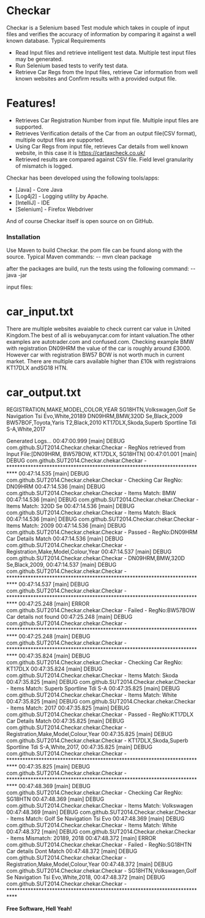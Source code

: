 # Checkar

Checkar is a Selenium based Test module which takes in couple of input files and verifies the accuracy of information by comparing it against a well known database.
Typical Requirements
  - Read Input files and retrieve intelligent test data.  Multiple test input files may be generated.
  - Run Selenium based tests to verify test data.  
  - Retrieve Car Regs from the Input files, retrieve Car information from well known websites and Confirm results with a provided output file.

# Features!

  - Retrieves Car Registration Number from input file.  Multiple input files are supported.
  - Retrieves Verification details of the Car from an output file(CSV format), multiple output files are supported.
  - Using Car Regs from input file, retrieves Car details from well known website, in this case it is https://cartaxcheck.co.uk/
  - Retrieved results are compared against CSV file.  Field level granularity of mismatch is logged.

Checkar has been developed using the following tools/apps:

* [Java] - Core Java 
* [Log4j2] - Logging utility by Apache.
* [IntelliJ] - IDE
* [Selenium] - Firefox Webdriver

And of course Checkar itself is open source on on GitHub.

### Installation

Use Maven to build Checkar.  the pom file can be found along with the source.
Typical Maven commands:
-- mvn clean package

after the packages are build, run the tests using the following command:
-- java -jar <jarfile>

input files:

# car_input.txt
There are multiple websites avaiable to check current car value in United Kingdom.The best of all is webuyanycar.com for intant valuation.The other examples are autotrader.com and confused.com. Checking example BMW with registration DN09HRM the value of the car is roughly around £3000. However car with registration BW57 BOW is not worth much in current market. There are multiple cars available higher than £10k with registraions KT17DLX andSG18 HTN.

# car_output.txt
REGISTRATION,MAKE,MODEL,COLOR,YEAR
SG18HTN,Volkswagen,Golf Se Navigation Tsi Evo,White,20189
DN09HRM,BMW,320D Se,Black,2009
BW57BOF,Toyota,Yaris T2,Black,2010
KT17DLX,Skoda,Superb Sportline Tdi S-A,White,2017


Generated Logs...
00:47:00.999 [main] DEBUG com.github.SUT2014.Checkar.chekar.Checkar - RegNos retrieved from Input File:[DN09HRM, BW57BOW, KT17DLX, SG18HTN]
00:47:01.001 [main] DEBUG com.github.SUT2014.Checkar.chekar.Checkar - ***************************************************************************
00:47:14.535 [main] DEBUG com.github.SUT2014.Checkar.chekar.Checkar - Checking Car RegNo: DN09HRM
00:47:14.536 [main] DEBUG com.github.SUT2014.Checkar.chekar.Checkar - Items Match: BMW
00:47:14.536 [main] DEBUG com.github.SUT2014.Checkar.chekar.Checkar - Items Match: 320D Se
00:47:14.536 [main] DEBUG com.github.SUT2014.Checkar.chekar.Checkar - Items Match: Black
00:47:14.536 [main] DEBUG com.github.SUT2014.Checkar.chekar.Checkar - Items Match: 2009
00:47:14.536 [main] DEBUG com.github.SUT2014.Checkar.chekar.Checkar - Passed - RegNo:DN09HRM Car Details Match
00:47:14.536 [main] DEBUG com.github.SUT2014.Checkar.chekar.Checkar - Registration,Make,Model,Colour,Year
00:47:14.537 [main] DEBUG com.github.SUT2014.Checkar.chekar.Checkar - DN09HRM,BMW,320D Se,Black,2009,
00:47:14.537 [main] DEBUG com.github.SUT2014.Checkar.chekar.Checkar - ***************************************************************************
00:47:14.537 [main] DEBUG com.github.SUT2014.Checkar.chekar.Checkar - ***************************************************************************
00:47:25.248 [main] ERROR com.github.SUT2014.Checkar.chekar.Checkar - Failed - RegNo:BW57BOW Car details not found
00:47:25.248 [main] DEBUG com.github.SUT2014.Checkar.chekar.Checkar - ***************************************************************************
00:47:25.248 [main] DEBUG com.github.SUT2014.Checkar.chekar.Checkar - ***************************************************************************
00:47:35.824 [main] DEBUG com.github.SUT2014.Checkar.chekar.Checkar - Checking Car RegNo: KT17DLX
00:47:35.824 [main] DEBUG com.github.SUT2014.Checkar.chekar.Checkar - Items Match: Skoda
00:47:35.825 [main] DEBUG com.github.SUT2014.Checkar.chekar.Checkar - Items Match: Superb Sportline Tdi S-A
00:47:35.825 [main] DEBUG com.github.SUT2014.Checkar.chekar.Checkar - Items Match: White
00:47:35.825 [main] DEBUG com.github.SUT2014.Checkar.chekar.Checkar - Items Match: 2017
00:47:35.825 [main] DEBUG com.github.SUT2014.Checkar.chekar.Checkar - Passed - RegNo:KT17DLX Car Details Match
00:47:35.825 [main] DEBUG com.github.SUT2014.Checkar.chekar.Checkar - Registration,Make,Model,Colour,Year
00:47:35.825 [main] DEBUG com.github.SUT2014.Checkar.chekar.Checkar - KT17DLX,Skoda,Superb Sportline Tdi S-A,White,2017,
00:47:35.825 [main] DEBUG com.github.SUT2014.Checkar.chekar.Checkar - ***************************************************************************
00:47:35.825 [main] DEBUG com.github.SUT2014.Checkar.chekar.Checkar - ***************************************************************************
00:47:48.369 [main] DEBUG com.github.SUT2014.Checkar.chekar.Checkar - Checking Car RegNo: SG18HTN
00:47:48.369 [main] DEBUG com.github.SUT2014.Checkar.chekar.Checkar - Items Match: Volkswagen
00:47:48.369 [main] DEBUG com.github.SUT2014.Checkar.chekar.Checkar - Items Match: Golf Se Navigation Tsi Evo
00:47:48.369 [main] DEBUG com.github.SUT2014.Checkar.chekar.Checkar - Items Match: White
00:47:48.372 [main] DEBUG com.github.SUT2014.Checkar.chekar.Checkar - Items Mismatch: 20189, 2018
00:47:48.372 [main] ERROR com.github.SUT2014.Checkar.chekar.Checkar - Failed - RegNo:SG18HTN Car details Dont Match
00:47:48.372 [main] DEBUG com.github.SUT2014.Checkar.chekar.Checkar - Registration,Make,Model,Colour,Year
00:47:48.372 [main] DEBUG com.github.SUT2014.Checkar.chekar.Checkar - SG18HTN,Volkswagen,Golf Se Navigation Tsi Evo,White,2018,
00:47:48.372 [main] DEBUG com.github.SUT2014.Checkar.chekar.Checkar - ***************************************************************************




**Free Software, Hell Yeah!**
